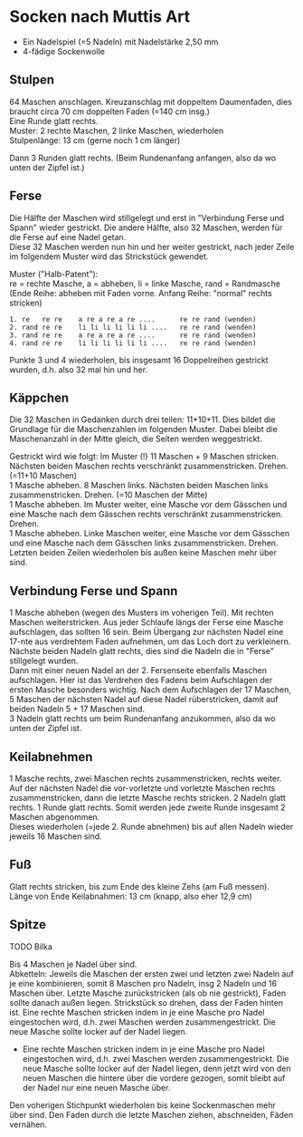 # Socken nach Muttis Art

* Ein Nadelspiel (=5 Nadeln) mit Nadelstärke 2,50 mm
* 4-fädige Sockenwolle

## Stulpen

64 Maschen anschlagen. Kreuzanschlag mit doppeltem Daumenfaden, dies braucht circa 70 cm doppelten Faden (=140 cm insg.)  
Eine Runde glatt rechts.  
Muster: 2 rechte Maschen, 2 linke Maschen, wiederholen  
Stulpenlänge: 13 cm (gerne noch 1 cm länger)

Dann 3 Runden glatt rechts. (Beim Rundenanfang anfangen, also da wo unten der Zipfel ist.)

## Ferse

Die Hälfte der Maschen wird stillgelegt und erst in "Verbindung Ferse und Spann" wieder gestrickt. Die andere Hälfte, also 32 Maschen, werden für die Ferse auf eine Nadel getan.  
Diese 32 Maschen werden nun hin und her weiter gestrickt, nach jeder Zeile im folgendem Muster wird das Strickstück gewendet.

Muster ("Halb-Patent"):  
re = rechte Masche, a = abheben, li = linke Masche, rand = Randmasche (Ende Reihe: abheben mit Faden vorne. Anfang Reihe: "normal" rechts stricken)

    1. re   re re    a re a re a re ....      re re rand (wenden)
    2. rand re re    li li li li li li ....   re re rand (wenden)
    3. rand re re    a re a re a re ....      re re rand (wenden)
    4. rand re re    li li li li li li ....   re re rand (wenden)

Punkte 3 und 4 wiederholen, bis insgesamt 16 Doppelreihen gestrickt wurden, d.h. also 32 mal hin und her.

## Käppchen

Die 32 Maschen in Gedanken durch drei teilen: 11+10+11. Dies bildet die Grundlage für die Maschenzahlen im folgenden Muster. Dabei bleibt die Maschenanzahl in der Mitte gleich, die Seiten werden weggestrickt.

Gestrickt wird wie folgt:
Im Muster (!) 11 Maschen + 9 Maschen stricken. Nächsten beiden Maschen rechts verschränkt zusammenstricken. Drehen. (=11+10 Maschen)  
1 Masche abheben. 8 Maschen links. Nächsten beiden Maschen links zusammenstricken. Drehen. (=10 Maschen der Mitte)  
1 Masche abheben. Im Muster weiter, eine Masche vor dem Gässchen und eine Masche nach dem Gässchen rechts verschränkt zusammenstricken. Drehen.  
1 Masche abheben. Linke Maschen weiter, eine Masche vor dem Gässchen und eine Masche nach dem Gässchen links zusammenstricken. Drehen.  
Letzten beiden Zeilen wiederholen bis außen keine Maschen mehr über sind.

## Verbindung Ferse und Spann

1 Masche abheben (wegen des Musters im voherigen Teil). Mit rechten Maschen weiterstricken. Aus jeder Schlaufe längs der Ferse eine Masche aufschlagen, das sollten 16 sein. Beim Übergang zur nächsten Nadel eine 17-nte aus verdrehtem Faden aufnehmen, um das Loch dort zu verkleinern.  
Nächste beiden Nadeln glatt rechts, dies sind die Nadeln die in "Ferse" stillgelegt wurden.  
Dann mit einer neuen Nadel an der 2. Fersenseite ebenfalls Maschen aufschlagen. Hier ist das Verdrehen des Fadens beim Aufschlagen der ersten Masche besonders wichtig. Nach dem Aufschlagen der 17 Maschen, 5 Maschen der nächsten Nadel auf diese Nadel rüberstricken, damit auf beiden Nadeln 5 + 17 Maschen sind.  
3 Nadeln glatt rechts um beim Rundenanfang anzukommen, also da wo unten der Zipfel ist.

## Keilabnehmen

1 Masche rechts, zwei Maschen rechts zusammenstricken, rechts weiter. Auf der nächsten Nadel die vor-vorletzte und vorletzte Maschen rechts zusammenstricken, dann die letzte Masche rechts stricken. 2 Nadeln glatt rechts. 1 Runde glatt rechts. Somit werden jede zweite Runde insgesamt 2 Maschen abgenommen.  
Dieses wiederholen (=jede 2. Runde abnehmen) bis auf allen Nadeln wieder jeweils 16 Maschen sind.

## Fuß

Glatt rechts stricken, bis zum Ende des kleine Zehs (am Fuß messen).  
Länge von Ende Keilabnahmen: 13 cm (knapp, also eher 12,9 cm)

## Spitze

TODO Bilka

Bis 4 Maschen je Nadel über sind.  
Abketteln: Jeweils die Maschen der ersten zwei und letzten zwei Nadeln auf je eine kombinieren, somit 8 Maschen pro Nadeln, insg 2 Nadeln und 16 Maschen über. Letzte Masche zurückstricken (als ob nie gestrickt), Faden sollte danach außen liegen. Strickstück so drehen, dass der Faden hinten ist. Eine rechte Maschen stricken indem in je eine Masche pro Nadel eingestochen wird, d.h. zwei Maschen werden zusammengestrickt. Die neue Masche sollte locker auf der Nadel liegen. 

* Eine rechte Maschen stricken indem in je eine Masche pro Nadel eingestochen wird, d.h. zwei Maschen werden zusammengestrickt. Die neue Masche sollte locker auf der Nadel liegen, denn jetzt wird von den neuen Maschen die hintere über die vordere gezogen, somit bleibt auf der Nadel nur eine neuen Masche über.

Den voherigen Stichpunkt wiederholen bis keine Sockenmaschen mehr über sind. Den Faden durch die letzte Maschen ziehen, abschneiden, Fäden vernähen.
